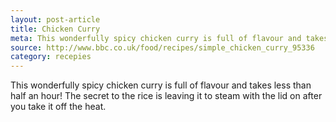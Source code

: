 ```yaml
---
layout: post-article
title: Chicken Curry
meta: This wonderfully spicy chicken curry is full of flavour and takes less than half an hour!
source: http://www.bbc.co.uk/food/recipes/simple_chicken_curry_95336
category: recepies
---
```


This wonderfully spicy chicken curry is full of flavour and takes less than half an hour! The secret to the rice is leaving it to steam with the lid on after you take it off the heat.